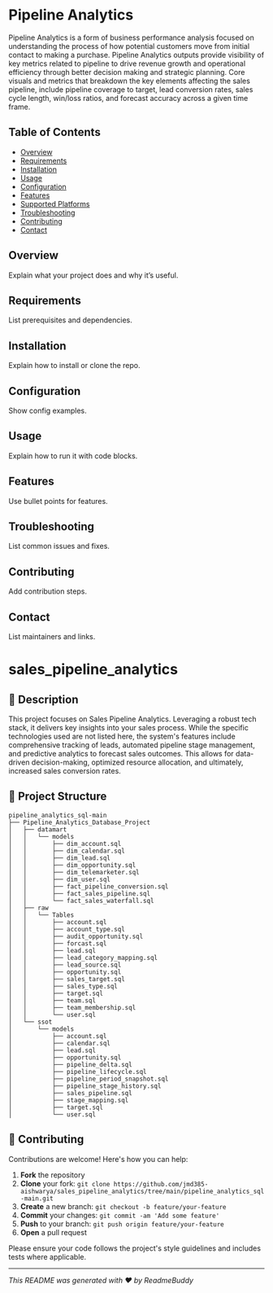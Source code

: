 # Pipeline Analytics
Pipeline Analytics is a form of business performance analysis focused on understanding the process of how potential customers move from initial contact to making a purchase. Pipeline Analytics outputs provide visibility of key metrics related to pipeline to drive revenue growth and operational efficiency through better decision making and strategic planning. Core visuals and metrics that breakdown the key elements affecting the sales pipeline, include pipeline coverage to target, lead conversion rates, sales cycle length, win/loss ratios, and forecast accuracy across a given time frame.

## Table of Contents
- [Overview](#overview)
- [Requirements](#requirements)
- [Installation](#installation)
- [Usage](#usage)
- [Configuration](#configuration)
- [Features](#features)
- [Supported Platforms](#supported-platforms)
- [Troubleshooting](#troubleshooting)
- [Contributing](#contributing)
- [Contact](#contact)

## Overview
Explain what your project does and why it’s useful.

## Requirements
List prerequisites and dependencies.

## Installation
Explain how to install or clone the repo.

## Configuration
Show config examples.

## Usage
Explain how to run it with code blocks.

## Features
Use bullet points for features.

## Troubleshooting
List common issues and fixes.

## Contributing
Add contribution steps.

## Contact
List maintainers and links.


# sales_pipeline_analytics



## 📝 Description

This project focuses on Sales Pipeline Analytics. Leveraging a robust tech stack, it delivers key insights into your sales process. While the specific technologies used are not listed here, the system's features include comprehensive tracking of leads, automated pipeline stage management, and predictive analytics to forecast sales outcomes. This allows for data-driven decision-making, optimized resource allocation, and ultimately, increased sales conversion rates.

## 📁 Project Structure

```
pipeline_analytics_sql-main
├── Pipeline_Analytics_Database_Project
│   ├── datamart
│   │   └── models
│   │       ├── dim_account.sql
│   │       ├── dim_calendar.sql
│   │       ├── dim_lead.sql
│   │       ├── dim_opportunity.sql
│   │       ├── dim_telemarketer.sql
│   │       ├── dim_user.sql
│   │       ├── fact_pipeline_conversion.sql
│   │       ├── fact_sales_pipeline.sql
│   │       └── fact_sales_waterfall.sql
│   ├── raw
│   │   └── Tables
│   │       ├── account.sql
│   │       ├── account_type.sql
│   │       ├── audit_opportunity.sql
│   │       ├── forcast.sql
│   │       ├── lead.sql
│   │       ├── lead_category_mapping.sql
│   │       ├── lead_source.sql
│   │       ├── opportunity.sql
│   │       ├── sales_target.sql
│   │       ├── sales_type.sql
│   │       ├── target.sql
│   │       ├── team.sql
│   │       ├── team_membership.sql
│   │       └── user.sql
│   └── ssot
│       └── models
│           ├── account.sql
│           ├── calendar.sql
│           ├── lead.sql
│           ├── opportunity.sql
│           ├── pipeline_delta.sql
│           ├── pipeline_lifecycle.sql
│           ├── pipeline_period_snapshot.sql
│           ├── pipeline_stage_history.sql
│           ├── sales_pipeline.sql
│           ├── stage_mapping.sql
│           ├── target.sql
│           └── user.sql
```

## 👥 Contributing

Contributions are welcome! Here's how you can help:

1. **Fork** the repository
2. **Clone** your fork: `git clone https://github.com/jmd385-aishwarya/sales_pipeline_analytics/tree/main/pipeline_analytics_sql-main.git`
3. **Create** a new branch: `git checkout -b feature/your-feature`
4. **Commit** your changes: `git commit -am 'Add some feature'`
5. **Push** to your branch: `git push origin feature/your-feature`
6. **Open** a pull request

Please ensure your code follows the project's style guidelines and includes tests where applicable.

---
*This README was generated with ❤️ by ReadmeBuddy*